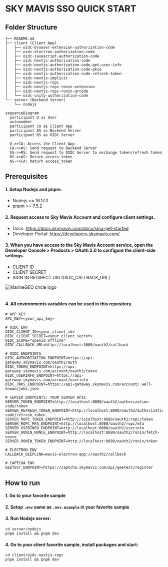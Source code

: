 # SKY MAVIS SSO QUICK START


## Folder Structure 


```
├── README.md
├── client (Client App)
│   ├── oidc-browser-extension-authorization-code
│   ├── oidc-electron-authorization-code
│   ├── oidc-javascript-authorization-code
│   ├── oidc-nextjs-authorization-code
│   ├── oidc-nextjs-authorization-code-get-user-info
│   ├── oidc-nextjs-authorization-code-pkce
│   ├── oidc-nextjs-authorization-code-refresh-token
│   ├── oidc-nextjs-implicit
│   ├── oidc-nextjs-ropc
│   ├── oidc-nextjs-ropc-ronin-extension
│   ├── oidc-nextjs-ropc-ronin-qrcode
│   └── oidc-unity-authorization-code
└── server (Backend Server)
    └── nodejs
```

```mermaid
sequenceDiagram
  participant U as User
  autonumber
  participant CA as Client App
  participant AS as Backend Server
  participant RS as OIDC Server

  U->>CA: Access the Client App
  CA->>AS: Send request to Backend Server
  AS->>RS: Send request to OIDC Server to exchange token/refresh token
  RS->>AS: Return access_token
  AS->>CA: Return access_token
```

## Prerequisites

#### 1. Setup Nodejs and pnpm:
   - Nodejs >= 16.17.0
   - pnpm >= 7.5.2

#### 2. Request access to Sky Mavis Account and configure client settings.
   - Docs: <https://docs.skymavis.com/docs/sma-get-started>
   - Developer Portal: <https://developers.skymavis.com/>

#### 3. When you have access to the Sky Mavis Account service, open the Developer Console > Products > OAuth 2.0 to configure the client-side settings.

   - CLIENT ID
   - CLIENT SECRET
   - SIGN IN REDIRECT URI (OIDC_CALLBACK_URL)

<img style="margin-bottom: 16px;" src="https://files.readme.io/284792b-small-app-oauth-configuration.png" alt="MarineGEO circle logo"/>

#### 4. All environments variables can be used in this repository.

```shell
# APP KEY
API_KEY=<your_api_key>

# OIDC ENV
OIDC_CLIENT_ID=<your_client_id>
OIDC_CLIENT_SECRET=<your_client_secret>
OIDC_SCOPE="openid offline"
OIDC_CALLBACK_URL=http://localhost:3000/oauth2/callback

# OIDC ENDPOINTS
OIDC_AUTHORIZATION_ENDPOINT=https://api-gateway.skymavis.com/oauth2/auth
OIDC_TOKEN_ENDPOINT=https://api-gateway.skymavis.com/account/oauth2/token
OIDC_USERINFO_ENDPOINT=https://api-gateway.skymavis.com/account/userinfo
OIDC_JWKS_ENDPOINT=https://api-gateway.skymavis.com/account/.well-known/jwks.json

# SERVER ENDPOINTS: YOUR SERVER APIs
SERVER_TOKEN_ENDPOINT=http://localhost:8080/oauth2/authorization-code/token
SERVER_REFRESH_TOKEN_ENDPOINT=http://localhost:8080/oauth2/authorization-code/refresh_token
SERVER_ROPC_TOKEN_ENDPOINT=http://localhost:8080/oauth2/ropc/token
SERVER_ROPC_MFA_ENDPOINT=http://localhost:8080/oauth2/ropc/mfa
SERVER_USERINFO_ENDPOINT=http://localhost:8080/oauth2/userinfo
SERVER_RONIN_NONCE_ENDPOINT=http://localhost:8080/oauth2/ronin/fetch-nonce
SERVER_RONIN_TOKEN_ENDPOINT=http://localhost:8080/oauth2/ronin/token

# ELECTRON ENV
CALLBACK_DEEPLINK=mavis-electron-app://oauth2/callback

# CAPTCHA ENV
GEETEST_ENDPOINT=https://captcha.skymavis.com/api/geetest/register
```

## How to run

#### 1. Go to your favorite sample

#### 2. Setup ```.env``` same as ```.env.example``` in your favorite sample

#### 3. Run Nodejs server:

```shell
cd server/nodejs
pnpm install && pnpm dev
```

#### 4. Go to your client favorite sample, install packages and start:

```shell
cd client/oidc-nextjs-ropc
pnpm install && pnpm dev
```

